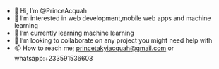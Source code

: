 - 👋 Hi, I’m @PrinceAcquah
- 👀 I’m interested in web development,mobile web apps and machine learning
- 🌱 I’m currently learning machine learning 
- 💞️ I’m looking to collaborate on any project you might need help with
- 📫 How to reach me; princetakyiacquah@gmail.com or whatsapp:+233591536603

<!---Can't wait to work on new projects and take up new challenges

PrinceAcquah/PrinceAcquah is a ✨ special ✨ repository because its `README.md` (this file) appears on your GitHub profile.
You can click the Preview link to take a look at your changes.
--->

